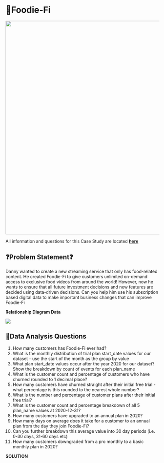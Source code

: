 # 🥘Foodie-Fi

<img src="https://8weeksqlchallenge.com/images/case-study-designs/3.png" width="700">

All information and questions for this Case Study are located [**here**](https://8weeksqlchallenge.com/case-study-3/)

## ❓Problem Statement❓

Danny wanted to create a new streaming service that only has food-related content. He created Foodie-Fi to give customers unlimited on-demand access to exclusive food videos from around the world! However, now he wants to ensure that all future investment decisions and new features are decided using data-driven decisions. Can you help him use his subscription based digital data to make important business changes that can improve Foodie-Fi

**Relationship Diagram Data**

<img src="https://i.gyazo.com/a9472ead2139fab73dc6b7a7cd461055.png">

## 📓Data Analysis Questions
1. How many customers has Foodie-Fi ever had?
2. What is the monthly distribution of trial plan start_date values for our dataset - use the start of the month as the group by value
3. What plan start_date values occur after the year 2020 for our dataset? Show the breakdown by count of events for each plan_name
4. What is the customer count and percentage of customers who have churned rounded to 1 decimal place?
5. How many customers have churned straight after their initial free trial - what percentage is this rounded to the nearest whole number?
6. What is the number and percentage of customer plans after their initial free trial?
7. What is the customer count and percentage breakdown of all 5 plan_name values at 2020-12-31?
8. How many customers have upgraded to an annual plan in 2020?
9. How many days on average does it take for a customer to an annual plan from the day they join Foodie-Fi?
10. Can you further breakdown this average value into 30 day periods (i.e. 0-30 days, 31-60 days etc)
11. How many customers downgraded from a pro monthly to a basic monthly plan in 2020?

**SOLUTION**
